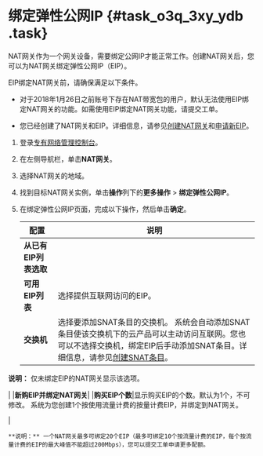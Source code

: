 # 绑定弹性公网IP {#task_o3q_3xy_ydb .task}

NAT网关作为一个网关设备，需要绑定公网IP才能正常工作。创建NAT网关后，您可以为NAT网关绑定弹性公网IP（EIP）。

EIP绑定NAT网关前，请确保满足以下条件。

-   对于2018年1月26日之前账号下存在NAT带宽包的用户，默认无法使用EIP绑定NAT网关的功能。如需使用EIP绑定NAT网关功能，请提交工单。

-   您已经创建了NAT网关和EIP。详细信息，请参见[创建NAT网关](intl.zh-CN/快速入门/创建NAT网关.md#)和[申请新EIP](../../../../intl.zh-CN/用户指南/申请EIP/申请新EIP.md#)。

1.  登录[专有网络管理控制台](https://vpcnext.console.aliyun.com/nat/)。
2.  在左侧导航栏，单击**NAT网关**。
3.  选择NAT网关的地域。
4.  找到目标NAT网关实例，单击**操作**列下的**更多操作** \> **绑定弹性公网IP**。
5.  在绑定弹性公网IP页面，完成以下操作，然后单击**确定**。 

    |配置|说明|
    |--|--|
    |**从已有EIP列表选取**|
    |**可用EIP列表**|选择提供互联网访问的EIP。|
    |**交换机**|选择要添加SNAT条目的交换机。 系统会自动添加SNAT条目使该交换机下的云产品可以主动访问互联网。您也可以不选择交换机，绑定EIP后手动添加SNAT条目。详细信息，请参见[创建SNAT条目](intl.zh-CN/快速入门/创建SNAT条目.md#)。

 **说明：** 仅未绑定EIP的NAT网关显示该选项。

 |
    |**新购EIP并绑定NAT网关**|
    |**购买EIP个数**|显示购买EIP的个数。默认为1个，不可修改。 系统为您创建1个按使用流量计费的按量计费EIP，并绑定到NAT网关。

 |

    **说明：** 一个NAT网关最多可绑定20个EIP（最多可绑定10个按流量计费的EIP，每个按流量计费的EIP的最大峰值不能超过200Mbps），您可以提交工单申请更多配额。


